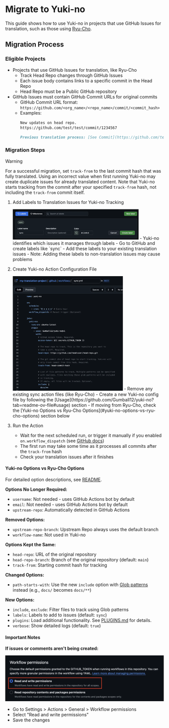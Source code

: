 # Migrate to Yuki-no

This guide shows how to use Yuki-no in projects that use GitHub Issues for translation, such as those using [Ryu-Cho](https://github.com/vuejs-translations/ryu-cho).

## Migration Process

### Eligible Projects

- Projects that use GitHub Issues for translation, like Ryu-Cho
  - Track Head Repo changes through GitHub Issues
  - Each issue body contains links to a specific commit in the Head Repo
  - Head Repo must be a Public GitHub repository
- GitHub Issues must contain GitHub Commit URLs for original commits
  - GitHub Commit URL format: `https://github.com/<org_name>/<repo_name>/commit/<commit_hash>`
  - Examples:
    ```
    New updates on head repo.
    https://github.com/test/test/commit/1234567
    ```
    ```md
    Previous translation process: [See Commit](https://github.com/test/test/commit/1234567)
    ```

### Migration Steps

> [!WARNING]
>
> For a successful migration, set `track-from` to the last commit hash that was fully translated. Using an incorrect value when first running Yuki-no may create duplicate issues for already translated content. Note that Yuki-no starts tracking from the commit after your specified `track-from` hash, not including the `track-from` commit itself.

1. Add Labels to Translation Issues for Yuki-no Tracking

   <img width="400" src="./assets/create-sync-label.webp" title="Create Sync Label" alt="Create Sync Label">
   - Yuki-no identifies which issues it manages through labels
   - Go to GitHub and create labels like `sync`
   - Add these labels to your existing translation issues
   - Note: Adding these labels to non-translation issues may cause problems

2. Create Yuki-no Action Configuration File

   <img width="350" src="./assets/create-an-action.webp" title="Create an Action" alt="Create an Action">
   - Remove any existing sync action files (like Ryu-Cho)
   - Create a new Yuki-no config file by following the [Usage](https://github.com/Gumball12/yuki-no?tab=readme-ov-file#usage) section
   - If moving from Ryu-Cho, check the [Yuki-no Options vs Ryu-Cho Options](#yuki-no-options-vs-ryu-cho-options) section below

3. Run the Action
   - Wait for the next scheduled run, or trigger it manually if you enabled `on.workflow_dispatch` (see [GitHub docs](https://docs.github.com/en/actions/managing-workflow-runs-and-deployments/managing-workflow-runs/manually-running-a-workflow))
   - The first run may take some time as it processes all commits after the `track-from` hash
   - Check your translation issues after it finishes

#### Yuki-no Options vs Ryu-Cho Options

For detailed option descriptions, see [README](../README.md#configuration).

**Options No Longer Required:**

- `username`: Not needed - uses GitHub Actions bot by default
- `email`: Not needed - uses GitHub Actions bot by default
- `upstream-repo`: Automatically detected in GitHub Actions

**Removed Options:**

- `upstream-repo-branch`: Upstream Repo always uses the default branch
- `workflow-name`: Not used in Yuki-no

**Options Kept the Same:**

- `head-repo`: URL of the original repository
- `head-repo-branch`: Branch of the original repository (default: `main`)
- `track-from`: Starting commit hash for tracking

**Changed Options:**

- `path-starts-with`: Use the new `include` option with [Glob patterns](https://github.com/micromatch/picomatch?tab=readme-ov-file#advanced-globbing) instead (e.g., `docs/` becomes `docs/**`)

**New Options:**

- `include`, `exclude`: Filter files to track using Glob patterns
- `labels`: Labels to add to issues (default: `sync`)
- `plugins`: Load additional functionality. See [PLUGINS.md](./PLUGINS.md) for details.
- `verbose`: Show detailed logs (default: `true`)

#### Important Notes

**If issues or comments aren't being created:**

![settings](./assets/settings.webp)

- Go to Settings > Actions > General > Workflow permissions
- Select "Read and write permissions"
- Save the changes

